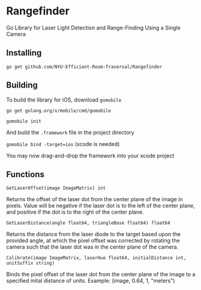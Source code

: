 # Rangefinder
Go Library for Laser Light Detection and Range-Finding Using a Single Camera

## Installing
`go get github.com/NYU-Efficient-Room-Traversal/Rangefinder`

## Building
To build the library for iOS, download `gomobile`

`go get golang.org/x/mobile/cmd/gomobile`

`gomobile init`

And build the `.framework` file in the project directory

`gomobile bind -target=ios` (xcode is needed)

You may now drag-and-drop the framework into your xcode project

## Functions

`GetLaserOffset(image ImageMatrix) int`

Returns the offset of the laser dot from the center
plane of the image in pixels. Value will be negative if
the laser dot is to the left of the center plane, and positive
if the dot is to the right of the center plane.

`GetLaserDistance(angle float64, triangleBase float64) float64`

Returns the distance from the laser diode to the target based upon the
provided angle, at which the pixel offset was corrected by rotating the camera
such that the laser dot was in the center plane of the camera.

`Calibrate(image ImageMatrix, laserHue float64, initialDistance int, unitSuffix string)`

Binds the pixel offset of the laser dot from the center plane
of the image to a specified inital distance of units.
Example: (image, 0.64, 1, "meters")
